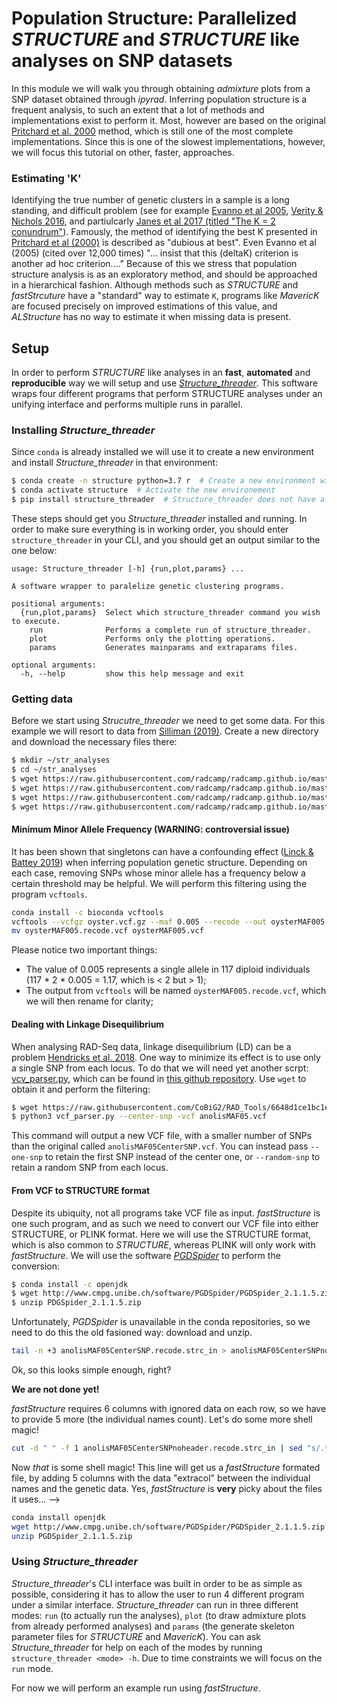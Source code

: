 
# Population Structure: Parallelized *STRUCTURE* and *STRUCTURE* like analyses on SNP datasets

In this module we will walk you through obtaining *admixture* plots from a SNP dataset obtained through *ipyrad*.
Inferring population structure is a frequent analysis, to such an extent that a lot of methods and implementations exist to perform it. Most, however are based on the original [Pritchard et al. 2000](https://www.genetics.org/content/155/2/945?ijkey=0dce2e21de8a777a7123815a3222fcfc0f35df3d&keytype2=tf_ipsecsha) method, which is still one of the most complete implementations. Since this is one of the slowest implementations, however, we will focus this tutorial on other, faster, approaches.


### Estimating 'K'

Identifying the true number of genetic clusters in a sample is a long standing, and difficult problem (see for example [Evanno et al 2005](https://onlinelibrary.wiley.com/doi/full/10.1111/j.1365-294X.2005.02553.x), [Verity & Nichols 2016](http://www.genetics.org/content/early/2016/06/10/genetics.115.180992), and partiulcarly [Janes et al 2017 (titled "The K = 2 conundrum"](https://onlinelibrary.wiley.com/doi/abs/10.1111/mec.14187)). Famously, the method of identifying the best K presented in [Pritchard et al (2000)](http://www.genetics.org/content/155/2/945) is described as "dubious at best". Even Evanno et al (2005) (cited over 12,000 times) "... insist that this (deltaK) criterion is another ad hoc criterion...." Because of this we stress that population structure analysis is as an exploratory method, and should be approached in a hierarchical fashion. Although methods such as *STRUCTURE* and *fastStrcuture* have a "standard" way to estimate `K`, programs like *MavericK* are focused precisely on improved estimations of this value, and *ALStructure* has no way to estimate it when missing data is present.


## Setup

In order to perform *STRUCTURE* like analyses in an **fast**, **automated** and **reproducible** way we will setup and use [*Structure_threader*](https://structure-threader.readthedocs.io/en/latest/). This software wraps four different programs that perform STRUCTURE analyses under an unifying interface and performs multiple runs in parallel.


### Installing *Structure_threader*

Since `conda` is already installed we will use it to create a new environment and install *Structure_threader* in that environment:

```bash
$ conda create -n structure python=3.7 r  # Create a new environment with both python and R installed
$ conda activate structure  # Activate the new environement
$ pip install structure_threader  # Structure_threader does not have a conda package, so we install it via pip, python's package manager
```

These steps should get you *Structure_threader* installed and running. In order to make sure everything is in working order, you should enter `structure_threader` in your CLI, and you should get an output similar to the one below:

```
usage: Structure_threader [-h] {run,plot,params} ...

A software wrapper to paralelize genetic clustering programs.

positional arguments:
  {run,plot,params}  Select which structure_threader command you wish to execute.
    run              Performs a complete run of structure_threader.
    plot             Performs only the plotting operations.
    params           Generates mainparams and extraparams files.

optional arguments:
  -h, --help         show this help message and exit

```


### Getting data

Before we start using *Strucutre_threader* we need to get some data. For this example we will resort to data from [Silliman (2019)](https://doi.org/10.1111/eva.12766). Create a new directory and download the necessary files there:

```bash
$ mkdir ~/str_analyses
$ cd ~/str_analyses
$ wget https://raw.githubusercontent.com/radcamp/radcamp.github.io/master/Lisbon2020/Prates_et_al_2016_example_data/anolis.vcf
$ wget https://raw.githubusercontent.com/radcamp/radcamp.github.io/master/Lisbon2020/Prates_et_al_2016_example_data/Anolis.popfile
$ wget https://raw.githubusercontent.com/radcamp/radcamp.github.io/master/Lisbon2020/Prates_et_al_2016_example_data/Anolis.indfile
$ wget https://raw.githubusercontent.com/radcamp/radcamp.github.io/master/Lisbon2020/Prates_et_al_2016_example_data/anolis_pops.txt
```


#### Minimum Minor Allele Frequency (WARNING: controversial issue)

It has been shown that singletons can have a confounding effect ([Linck & Battey 2019](https://doi.org/10.1111/1755-0998.12995)) when inferring population genetic structure. Depending on each case, removing SNPs whose minor allele has a frequency below a certain threshold may be helpful. We will perform this filtering using the program `vcftools`.

```bash
conda install -c bioconda vcftools
vcftools --vcfgz oyster.vcf.gz --maf 0.005 --recode --out oysterMAF005
mv oysterMAF005.recode.vcf oysterMAF005.vcf
```

Please notice two important things: 
* The value of 0.005 represents a single allele in 117 diploid individuals (117 * 2 * 0.005 = 1.17, which is < 2 but > 1);
* The output from `vcftools` will be named `oysterMAF005.recode.vcf`, which we will then rename for clarity;


#### Dealing with Linkage Disequilibrium

When analysing RAD-Seq data, linkage disequilibrium (LD) can be a problem [Hendricks et al. 2018](https://onlinelibrary.wiley.com/doi/10.1111/eva.12659). One way to minimize its effect is to use only a single SNP from each locus. To do that we will need yet another scrpt: [vcv_parser.py](https://raw.githubusercontent.com/CoBiG2/RAD_Tools/6648d1ce1bc1e4c2d2e4256abdefdf53dc079b8c/vcf_parser.py), which can be found in [this github repository](https://github.com/CoBiG2/RAD_Tools). Use `wget` to obtain it and perform the filtering:

```bash
$ wget https://raw.githubusercontent.com/CoBiG2/RAD_Tools/6648d1ce1bc1e4c2d2e4256abdefdf53dc079b8c/vcf_parser.py
$ python3 vcf_parser.py --center-snp -vcf anolisMAF05.vcf
```

This command will output a new VCF file, with a smaller number of SNPs than the original called `anolisMAF05CenterSNP.vcf`. You can instead pass `--one-snp` to retain the first SNP instead of the center one, or `--random-snp` to retain a random SNP from each locus.


#### From VCF to STRUCTURE format

Despite its ubiquity, not all programs take VCF file as input. *fastStructure* is one such program, and as such we need to convert our VCF file into either STRUCTURE, or PLINK format. Here we will use the STRUCTURE format, which is also common to *STRUCTURE*, whereas PLINK will only work with *fastStructure*. We will use the software [*PGDSpider*](http://www.cmpg.unibe.ch/software/PGDSpider) to perform the conversion:

```bash
$ conda install -c openjdk
$ wget http://www.cmpg.unibe.ch/software/PGDSpider/PGDSpider_2.1.1.5.zip
$ unzip PDGSpider_2.1.1.5.zip
```

Unfortunately, *PGDSpider* is unavailable in the conda repositories, so we need to do this the old fasioned way: download and unzip.

```bash
tail -n +3 anolisMAF05CenterSNP.recode.strc_in > anolisMAF05CenterSNPnoheader.recode.strc_in
```

Ok, so this looks simple enough, right?

**We are not done yet!**

*fastStructure* requires 6 columns with ignored data on each row, so we have to provide 5 more (the individual names count). Let's do some more shell magic!

```bash
cut -d " " -f 1 anolisMAF05CenterSNPnoheader.recode.strc_in | sed "s/.*/& $(printf 'extracol %.0s' {1..5})/g" | paste - anolisMAF05CenterSNPnoheader.recode.strc_in | cut -d " " -f 1-6,8- > anolisMAF05CenterSNP.str
```

Now *that* is some shell magic! This line will get us a *fastStructure* formated file, by adding 5 columns with the data "extracol" between the individual names and the genetic data. Yes, *fastStructure* is **very** picky about the files it uses...
 -->

```bash
conda install openjdk
wget http://www.cmpg.unibe.ch/software/PGDSpider/PGDSpider_2.1.1.5.zip
unzip PGDSpider_2.1.1.5.zip
```

### Using *Structure_threader*

*Structure_threader*'s CLI interface was built in order to be as simple as possible, considering it has to allow the user to run 4 different program under a similar interface.
*Structure_threader* can run in three different modes: `run` (to actually run the analyses), `plot` (to draw admixture plots from already performed analyses) and `params` (the generate skeleton parameter files for *STRUCTURE* and *MavericK*). You can ask *Structure_threader* for help on each of the modes by running `structure_threader <mode> -h`. Due to time constraints we will focus on the `run` mode.

For now we will perform an example run using *fastStructure*.
